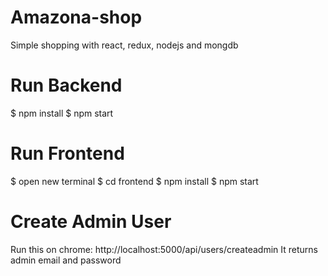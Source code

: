 # Amazona-shop
Simple shopping with react, redux, nodejs and mongdb
# Run Backend
$ npm install
$ npm start
# Run Frontend
$ open new terminal
$ cd frontend
$ npm install
$ npm start
# Create Admin User
Run this on chrome: http://localhost:5000/api/users/createadmin
It returns admin email and password
